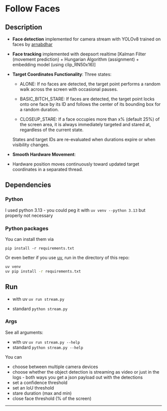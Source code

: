 # Follow Faces

## Description
* **Face detection** implemented for camera stream with YOLOv8 trained on faces by [arnabdhar](https://huggingface.co/arnabdhar/YOLOv8-Face-Detection)

* **Face tracking** implemented with deepsort realtime [Kalman Filter (movement prediction) + Hungarian Algorithm (assignment) + embedding model (using clip_RN50x16)]

  
* **Target Coordinates Functionality**:
Three states:
    * ALONE: If no faces are detected, the target point performs a random walk across the screen with occasional pauses.

    * BASIC_BITCH_STARE: If faces are detected, the target point locks onto one face by its ID and follows the center of its bounding box for a random duration.

    * CLOSEUP_STARE: If a face occupies more than x% (default 25%) of the screen area, it is always immediately targeted and stared at, regardless of the current state.

    States and target IDs are re-evaluated when durations expire or when visibility changes.


* **Smooth Hardware Movement**: 
* Hardware position moves continuously toward updated target coordinates in a separated thread.

## Dependencies
### Python
I used python 3.13  - you could peg it with `uv venv --python 3.13` but properly not necessary

### Python packages 
You can install them via

`pip install -r requirements.txt`

Or even better if you use [uv](https://docs.astral.sh/uv/getting-started/installation/#__tabbed_1_1), run in the directory of this repo:
```sh
uv venv
uv pip install -r requirements.txt
```
## Run
* with uv
 `uv run stream.py`

* standard
 `python stream.py`

### Args
See all arguments:
* with uv `uv run stream.py --help`
* standard `python stream.py --help`


You can 
* choose between multiple camera devices
* choose whether the object detection is streaming as video or just in the logs - both ways you get a json payload out with the detections
* set a confidence threshold
* set an IoU threshold
* stare duration (max and min)
* close face threshold (% of the screen)
---

